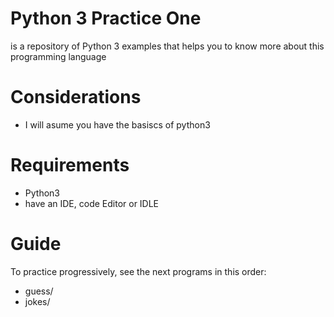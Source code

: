 # Python 3 Practice One
is a repository of Python 3 examples that helps you to know more about this programming language

# Considerations
- I will asume you have the basiscs of python3

# Requirements
- Python3
- have an IDE, code Editor or IDLE 

# Guide
To practice progressively, see the next programs in this order:
- guess/
- jokes/